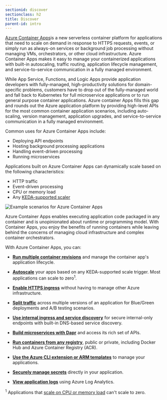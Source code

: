 ```yaml
---
sectionid: discover
sectionclass: h2
title: Discover
parent-id: intro
---
```


[Azure Container Apps](https://docs.microsoft.com/en-us/azure/container-apps)is a new serverless container platform for applications that need to scale on demand in response to HTTPS requests, events, or simply run as always-on services or background job processing without managing VMs, orchestrators, or other cloud infrastructure. Azure Container Apps makes it easy to manage your containerized applications with built-in autoscaling, traffic routing, application lifecycle management, and service-to-service communication in a fully managed environment.

While App Service, Functions, and Logic Apps provide application developers with fully-managed, high-productivity solutions for domain-specific problems, customers have to drop out of the fully-managed world and fall back to Kubernetes for full microservice applications or to run general purpose container applications. Azure container Apps fills this gap and rounds out the Azure application platform by providing high-level APIs for the most common container application scenarios, including auto-scaling, version management, application upgrades, and service-to-service communication in a fully managed environment.

Common uses for Azure Container Apps include:

- Deploying API endpoints
- Hosting background processing applications
- Handling event-driven processing
- Running microservices

Applications built on Azure Container Apps can dynamically scale based on the following characteristics:

- HTTP traffic
- Event-driven processing
- CPU or memory load
- Any [KEDA-supported scaler](https://keda.sh/docs/2.4/scalers/)

![Example scenarios for Azure Container Apps](/media/intro/azure-container-apps-example-scenarios.png)

Azure Container Apps enables executing application code packaged in any container and is unopinionated about runtime or programming model. With Container Apps, you enjoy the benefits of running containers while leaving behind the concerns of managing cloud infrastructure and complex container orchestrators.

With Azure Container Apps, you can:

- [**Run multiple container revisions**](https://docs.microsoft.com/en-us/azure/container-apps/application-lifecycle-management) and manage the container app's application lifecycle.

- [**Autoscale**](https://docs.microsoft.com/en-us/azure/container-apps/scale-app) your apps based on any KEDA-supported scale trigger. Most applications can scale to zero<sup>1</sup>.

- [**Enable HTTPS ingress**](https://docs.microsoft.com/en-us/azure/container-apps/ingress) without having to manage other Azure infrastructure.

- [**Split traffic**](https://docs.microsoft.com/en-us/azure/container-apps/revisions) across multiple versions of an application for Blue/Green deployments and A/B testing scenarios.

- [**Use internal ingress and service discovery**](https://docs.microsoft.com/en-us/azure/container-apps/connect-apps) for secure internal-only endpoints with built-in DNS-based service discovery.

- [**Build microservices with Dapr**](https://docs.microsoft.com/en-us/azure/container-apps/microservices) and access its rich set of APIs.

- [**Run containers from any registry**](https://docs.microsoft.com/en-us/azure/container-apps/containers), public or private, including Docker Hub and Azure Container Registry (ACR).

- [**Use the Azure CLI extension or ARM templates**](https://docs.microsoft.com/en-us/azure/container-apps/get-started) to manage your applications.

- [**Securely manage secrets**](https://docs.microsoft.com/en-us/azure/container-apps/secure-app) directly in your application.

- [**View application logs**](https://docs.microsoft.com/en-us/azure/container-apps/monitor) using Azure Log Analytics.

<sup>1</sup> Applications that [scale on CPU or memory load](https://docs.microsoft.com/en-us/azure/container-apps/scale-app) can't scale to zero.
